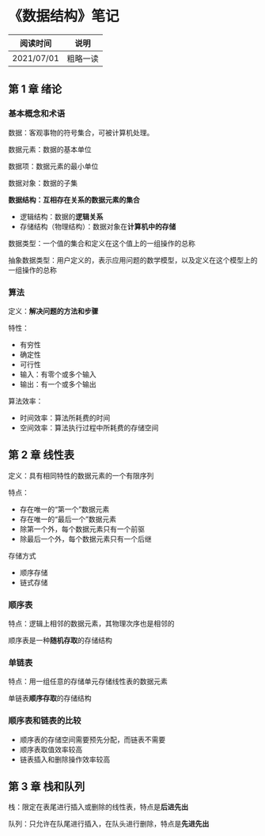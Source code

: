 # 《数据结构》笔记

| 阅读时间   | 说明     |
| ---------- | -------- |
| 2021/07/01 | 粗略一读 |



## 第 1 章 绪论

### 基本概念和术语

数据：客观事物的符号集合，可被计算机处理。

数据元素：数据的基本单位

数据项：数据元素的最小单位

数据对象：数据的子集

**数据结构：互相存在关系的数据元素的集合** 

  - 逻辑结构：数据的**逻辑关系**
  - 存储结构（物理结构）：数据对象在**计算机中的存储**

数据类型：一个值的集合和定义在这个值上的一组操作的总称

抽象数据类型：用户定义的，表示应用问题的数学模型，以及定义在这个模型上的一组操作的总称

### 算法

定义：**解决问题的方法和步骤**

特性：

- 有穷性
- 确定性
- 可行性
- 输入：有零个或多个输入
- 输出：有一个或多个输出

算法效率：

- 时间效率：算法所耗费的时间
- 空间效率：算法执行过程中所耗费的存储空间



## 第 2 章 线性表

定义：具有相同特性的数据元素的一个有限序列

特点：

- 存在唯一的“第一个”数据元素
- 存在唯一的“最后一个”数据元素
- 除第一个外，每个数据元素只有一个前驱
- 除最后一个外，每个数据元素只有一个后继

存储方式

- 顺序存储
- 链式存储

### 顺序表

特点：逻辑上相邻的数据元素，其物理次序也是相邻的

顺序表是一种**随机存取**的存储结构

### 单链表

特点：用一组任意的存储单元存储线性表的数据元素

单链表**顺序存取**的存储结构

### 顺序表和链表的比较

- 顺序表的存储空间需要预先分配，而链表不需要
- 顺序表取值效率较高
- 链表插入和删除操作效率较高

## 第 3 章 栈和队列

栈：限定在表尾进行插入或删除的线性表，特点是**后进先出**

队列：只允许在队尾进行插入，在队头进行删除，特点是**先进先出**
